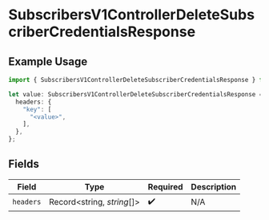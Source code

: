 # SubscribersV1ControllerDeleteSubscriberCredentialsResponse

## Example Usage

```typescript
import { SubscribersV1ControllerDeleteSubscriberCredentialsResponse } from "@novu/api/models/operations";

let value: SubscribersV1ControllerDeleteSubscriberCredentialsResponse = {
  headers: {
    "key": [
      "<value>",
    ],
  },
};
```

## Fields

| Field                      | Type                       | Required                   | Description                |
| -------------------------- | -------------------------- | -------------------------- | -------------------------- |
| `headers`                  | Record<string, *string*[]> | :heavy_check_mark:         | N/A                        |